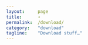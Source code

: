 ```yaml
---
layout:     page
title:      ⬇︎
permalink:  /download/
category:   "download"
tagline:    "Download stuff…"
---
```

